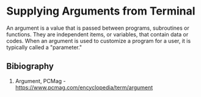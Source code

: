 # Supplying Arguments from Terminal

An argument is a value that is passed between programs, subroutines or functions.
They are independent items, or variables, that contain data or codes. When an argument is used to customize a program for a user, it is typically called a "parameter."




## Bibiography

1. Argument, PCMag - https://www.pcmag.com/encyclopedia/term/argument